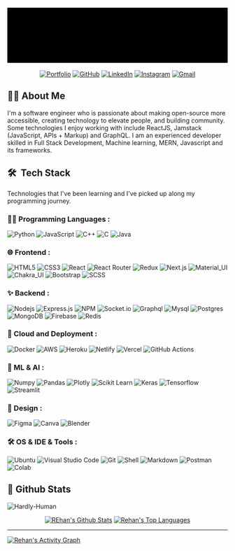 <a href="https://www.rehan.tech" target="_blank"><img src="./Profile-Banner.gif"></a>

<p align="center">
    <a href="https://www.rehan.tech"><img src="https://img.icons8.com/bubbles/50/000000/link.png" alt="Portfolio"/></a>
	<a href="https://github.com/Hardly-Human"><img src="https://img.icons8.com/bubbles/50/000000/github.png" alt="GitHub"/></a>
	<a href="https://www.linkedin.com/in/rehan-uddin-shaik-480325148/"><img src="https://img.icons8.com/bubbles/50/000000/linkedin.png" alt="LinkedIn"/></a>
    <a href="https://www.instagram.com/made__of__sarcasm/"><img src="https://img.icons8.com/bubbles/50/000000/instagram.png" alt="Instagram"/></a>
	<a href="mailto:rehanuddin1024@gmail.com"><img src="https://img.icons8.com/bubbles/50/000000/gmail.png" alt="Gmail"/></a>
</p>

## 👨‍💻 About Me

I'm a software engineer who is passionate about making open-source more accessible, creating technology to elevate people, and building community. Some technologies I enjoy working with include ReactJS, Jamstack (JavaScript, APIs + Markup) and GraphQL. I am an experienced developer skilled in Full Stack Development, Machine learning, MERN, Javascript and its frameworks.

## 🛠️ &nbsp;Tech Stack

Technologies that I've been learning and I've picked up along my programming journey.

### 👨‍💻 Programming Languages :

![Python](https://img.shields.io/badge/Python%20-%2314354C.svg?logo=python&logoColor=white)
![JavaScript](https://img.shields.io/badge/JavaScript%20-%23F7DF1E.svg?logo=javascript&logoColor=black)
![C++](https://img.shields.io/badge/C++%20-%2300599C.svg?logo=c%2B%2B&logoColor=white)
![C](https://img.shields.io/badge/C%20-%232370ED.svg?logo=c&logoColor=white)
![Java](https://img.shields.io/badge/Java-%ED8B00.svg?logo=java&logoColor=white)

### 🌐 Frontend :

![HTML5](https://img.shields.io/badge/HTML5%20-%23E34F26.svg?logo=html5&logoColor=white)
![CSS3](https://img.shields.io/badge/CSS%20-%231572B6.svg?logo=css3&logoColor=white)
![React](https://img.shields.io/badge/React-20232A?logo=react&logoColor=61DAFB)
![React Router](https://img.shields.io/badge/React_Router-CA4245?logo=react-router&logoColor=white)
![Redux](https://img.shields.io/badge/Redux-593D88?logo=redux&logoColor=white)
![Next.js](https://img.shields.io/badge/next.js-000000?logo=nextdotjs&logoColor=white)
![Material_UI](https://img.shields.io/badge/Material--UI-0081CB?logo=material-ui&logoColor=white)
![Chakra_UI](https://img.shields.io/badge/Chakra--UI-319795?logo=chakra-ui&logoColor=white)
![Bootstrap](https://img.shields.io/badge/Bootstrap-%23563D7C.svg?logo=bootstrap&logoColor=white)
![SCSS](https://img.shields.io/badge/Sass-CC6699?logo=sass&logoColor=white)

### ✨ Backend :

![Nodejs](https://img.shields.io/badge/Node.js-339933?logo=nodedotjs&logoColor=white)
![Express.js](https://img.shields.io/badge/Express.js-000000?logo=express&logoColor=white)
![NPM](https://img.shields.io/badge/npm-CB3837?logo=npm&logoColor=white)
![Socket.io](https://img.shields.io/badge/-Socket-black?logo=socket.io&logoColor=white)
![Graphql](https://img.shields.io/badge/GraphQl-E10098?logo=graphql&logoColor=white)
![Mysql](https://img.shields.io/badge/MySQL-00000F?logo=mysql&logoColor=white)
![Postgres](https://img.shields.io/badge/PostgreSQL-316192?logo=postgresql&logoColor=white)
![MongoDB](https://img.shields.io/badge/MongoDB-4EA94B?logo=mongodb&logoColor=white)
![Firebase](https://img.shields.io/badge/firebase-ffca28?logo=firebase&logoColor=black)
![Redis](https://img.shields.io/badge/redis-%23DD0031.svg?logo=redis&logoColor=white)

### 🚀 Cloud and Deployment :

![Docker](https://img.shields.io/badge/Docker-2CA5E0?logo=docker&logoColor=white)
![AWS](https://img.shields.io/badge/Amazon_AWS-232F3E?logo=amazon-aws&logoColor=yellow)
![Heroku](https://img.shields.io/badge/Heroku-430098?logo=heroku&logoColor=white)
![Netlify](https://img.shields.io/badge/Netlify-00C7B7?logo=netlify&logoColor=white)
![Vercel](https://img.shields.io/badge/Vercel-000000?logo=vercel&logoColor=white)
![GitHub Actions](https://img.shields.io/badge/GitHub_Actions-2088FF?logo=github-actions&logoColor=white)

### 🤖 ML & AI :

![Numpy](https://img.shields.io/badge/Numpy-777BB4?logo=numpy&logoColor=white)
![Pandas](https://img.shields.io/badge/Pandas-2C2D72?logo=pandas&logoColor=white)
![Plotly](https://img.shields.io/badge/Plotly-239120?logo=plotly&logoColor=white)
![Scikit Learn](https://img.shields.io/badge/scikit_learn-F7931E?logo=scikit-learn&logoColor=white)
![Keras](https://img.shields.io/badge/Keras-D00000?logo=Keras&logoColor=white)
![Tensorflow](https://img.shields.io/badge/TensorFlow-FF6F00?logo=TensorFlow&logoColor=white)
![Streamlit](https://img.shields.io/badge/Streamlit-FF4B4B?logo=Streamlit&logoColor=white)

### 🎨 Design :

![Figma](https://img.shields.io/badge/Figma-EE0000?logo=figma&logoColor=white)
![Canva](https://img.shields.io/badge/Canva-%2300C4CC.svg?logo=Canva&logoColor=white)
![Blender](https://img.shields.io/badge/blender-%23F5792A.svg?logo=blender&logoColor=white)

### 🛠 OS & IDE & Tools : <br />

![Ubuntu](https://img.shields.io/badge/-Ubuntu-black?logo=ubuntu)
![Visual Studio Code](https://img.shields.io/badge/Visual_Studio_Code-0078D4?logo=visual%20studio%20code&logoColor=white)
![Git](https://img.shields.io/badge/Git-F05032?logo=git&logoColor=white)
![Shell](https://img.shields.io/badge/Shell_Script-121011?logo=gnu-bash&logoColor=white)
![Markdown](https://img.shields.io/badge/-Markdown-05122A?style=flat&logo=markdown)
![Postman](https://img.shields.io/badge/Postman-FF6C37?logo=Postman&logoColor=white)
![Colab](https://img.shields.io/badge/Colab-F9AB00?logo=googlecolab&color=525252)

<h2>📃 Github Stats</h2>

<p align="left"> <img src="https://komarev.com/ghpvc/?username=Hardly-Human&label=Profile%20Views%20&color=dc143c&style=plastic" alt="Hardly-Human" /> </p>

<div>

  <div align="center">
    <a href="#"><img alt="REhan's Github Stats" src="https://github-readme-stats.vercel.app/api?username=Hardly-Human&show_icons=true&include_all_commits=true&count_private=true&theme=react&hide_border=true&bg_color=0D1117&title_color=F0DB4F&icon_color=F0DB4F" height="200"/></a>
    <a href="#"><img alt="Rehan's Top Languages" src="https://github-readme-stats.vercel.app/api/top-langs/?username=Hardly-Human&langs_count=10&layout=compact&theme=react&hide_border=true&bg_color=0D1117&title_color=F0DB4F&icon_color=F0DB4F" height="200"/></a>
    <br/>

  </div>

  <hr/>

  <div>
    <a href="#"><img alt="Rehan's Activity Graph" src="https://activity-graph.herokuapp.com/graph?username=Hardly-Human&custom_title=Rehan%20Uddin's%20Contribution%20Graph&bg_color=0D1117&color=F0DB4F&line=FFFFFF&point=F0DB4F&hide_border=true" /></a>
  <div>
</div>
